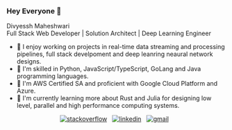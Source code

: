 ### Hey Everyone 👋

Divyessh Maheshwari<br>
Full Stack Web Developer | Solution Architect | Deep Learning Engineer

- 🔭 I enjoy working on projects in real-time data streaming and processing pipelines, full stack develpoment and deep leanring neaural network designs.
- 🙂️ I'm skilled in Python, JavaScript/TypeScript, GoLang and Java programming languages.
- 🎀️ I'm AWS Certified SA and proficient with Google Cloud Platform and Azure.
- 🌱 I'm currently learning more about Rust and Julia for designing low level, parallel and high performance computing systems.

<div align="center" cellpadding=1>
  
  
  <a href="https://stackoverflow.com/users/13810872/divyessh"><img src="https://cdn1.iconfinder.com/data/icons/apps-9/64/stack-overflow-stackoverflow-apps-platform-32.png" alt="stackoverflow"></a>&nbsp;&nbsp;
  <a href="https://www.linkedin.com/in/divyessh-maheshwari/"><img src="https://cdn2.iconfinder.com/data/icons/social-media-2285/512/1_Linkedin_unofficial_colored_svg-32.png" alt="linkedin"></a>&nbsp;&nbsp;
  <a href="mailto:divyesshm@gmail.com"><img src="https://cdn4.iconfinder.com/data/icons/logos-brands-in-colors/48/google-gmail-32.png" alt="gmail"></a>&nbsp;&nbsp;
    
</div>
